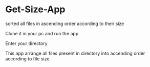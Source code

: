 # Get-Size-App

sorted  all files in ascending order according to their size

Clone it in your pc and run the app

Enter your directory 

This app arrange all files present in directory into accending order according to file size
